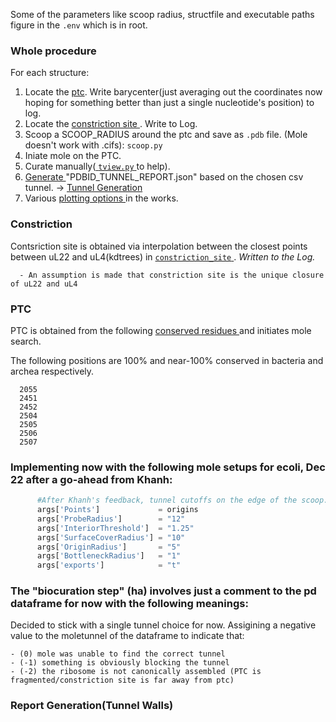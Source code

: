 Some of the parameters like scoop radius, structfile and executable paths figure in the `.env` which is in root.

### Whole procedure

For each structure:

1. Locate the [ptc](#PTC). Write barycenter(just averaging out the coordinates now hoping for something better than just a single nucleotide's position) to log.
2. Locate the [ constriction site ](#constriction). Write to Log.
3. Scoop a SCOOP_RADIUS around the ptc and save as `.pdb` file. (Mole doesn't work with .cifs): `scoop.py`
4. Iniate mole on the PTC.
5. Curate manually([ `tview.py` ](tview.py) to help).  
6. [ Generate ](#Report) "PDBID_TUNNEL_REPORT.json" based on the chosen csv tunnel. -> [ Tunnel Generation ](WallsReportGeneration.py)
7. Various [ plotting options ](PlotMultiple.py) in the works.




### Constriction

Contsriction site is obtained via interpolation between the closest points between uL22 and uL4(kdtrees) in [ `constriction_site` ](constriction_site.py). *Written to the Log.*

      - An assumption is made that constriction site is the unique closure of uL22 and uL4


### PTC

PTC is obtained from the following [ conserved residues ](#https://www.pnas.org/content/pnas/suppl/2010/09/23/1007988107.DCSupplemental/pnas.1007988107_SI.pdf?targetid=ST2) and initiates mole search.

The following positions are 100% and near-100% conserved in bacteria and archea respectively.

      2055
      2451
      2452
      2504
      2505
      2506
      2507





### Implementing now with the following mole setups for ecoli, Dec 22 after a go-ahead from Khanh:

```python 
      #After Khanh's feedback, tunnel cutoffs on the edge of the scoop.
      args['Points']             = origins
      args['ProbeRadius']        = "12"
      args['InteriorThreshold']  = "1.25"
      args['SurfaceCoverRadius'] = "10"
      args['OriginRadius']       = "5"
      args['BottleneckRadius']   = "1"
      args['exports']            = "t"
```

 
### The "biocuration step" (ha) involves just a comment to the pd dataframe for now with the following meanings:
Decided to stick with a single tunnel choice for now.
Assigining a negative value to the moletunnel of the dataframe to indicate that:

    - (0) mole was unable to find the correct tunnel
    - (-1) something is obviously blocking the tunnel 
    - (-2) the ribosome is not canonically assembled (PTC is fragmented/constriction site is far away from ptc)

### Report Generation(Tunnel Walls)
